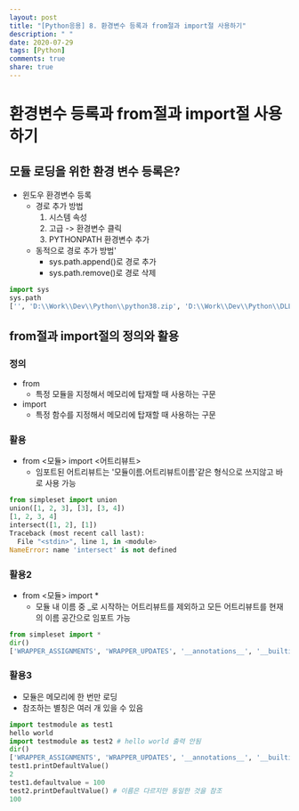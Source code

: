 ```yaml
---
layout: post
title: "[Python응용] 8. 환경변수 등록과 from절과 import절 사용하기"
description: " "
date: 2020-07-29
tags: [Python]
comments: true
share: true
---
```


# 환경변수 등록과 from절과 import절 사용하기

## 모듈 로딩을 위한 환경 변수 등록은?
- 윈도우 환경변수 등록
  - 경로 추가 방법
    1. 시스템 속성
    2. 고급 -> 환경변수 클릭
    3. PYTHONPATH 환경변수 추가
  - 동적으로 경로 추가 방법'
    - sys.path.append()로 경로 추가
    - sys.path.remove()로 경로 삭제
  
```python
import sys
sys.path
['', 'D:\\Work\\Dev\\Python\\python38.zip', 'D:\\Work\\Dev\\Python\\DLLs', 'D:\\Work\\Dev\\Python\\lib', 'D:\\Work\\Dev\\Python', 'D:\\Work\\Dev\\Python\\lib\\site-packages']
```

## from절과 import절의 정의와 활용

### 정의
- from
  - 특정 모듈을 지정해서 메모리에 탑재할 때 사용하는 구문
- import
  - 특정 함수를 지정해서 메모리에 탑재할 때 사용하는 구문

### 활용
- from <모듈> import <어트리뷰트>
  - 임포트된 어트리뷰트는 '모듈이름.어트리뷰트이름'같은 형식으로 쓰지않고 바로 사용 가능

```python
from simpleset import union
union([1, 2, 3], [3], [3, 4])
[1, 2, 3, 4]
intersect([1, 2], [1])
Traceback (most recent call last):
  File "<stdin>", line 1, in <module>
NameError: name 'intersect' is not defined
```

### 활용2
- from <모듈> import *
  - 모듈 내  이름 중 _로 시작하는 어트리뷰트를 제외하고 모든 어트리뷰트를 현재의 이름 공간으로 임포트 가능
  
```python
from simpleset import *
dir()
['WRAPPER_ASSIGNMENTS', 'WRAPPER_UPDATES', '__annotations__', '__builtins__', '__doc__', '__loader__', '__name__', '__package__', '__spec__', 'cmp_to_key', 'difference', 'intersect', 'lru_cache', 'partial', 'partialmethod', 'reduce', 'singledispatch', 'singledispatchmethod', 'total_ordering', 'union', 'update_wrapper', 'wraps']
```

### 활용3
- 모듈은 메모리에 한 번만 로딩
- 참조하는 별칭은 여러 개 있을 수 있음

```python
import testmodule as test1
hello world
import testmodule as test2 # hello world 출력 안됨
dir()
['WRAPPER_ASSIGNMENTS', 'WRAPPER_UPDATES', '__annotations__', '__builtins__', '__doc__', '__loader__', '__name__', '__package__', '__spec__', 'cmp_to_key', 'difference', 'intersect', 'lru_cache', 'partial', 'partialmethod', 'reduce', 'singledispatch', 'singledispatchmethod', 'total_ordering', 'union', 'update_wrapper', 'wraps']
test1.printDefaultValue()
2
test1.defaultvalue = 100
test2.printDefaultValue() # 이름은 다르지만 동일한 것을 참조
100
```